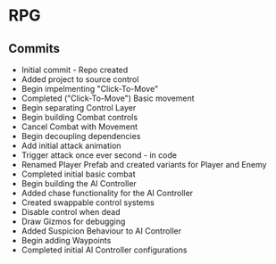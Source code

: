 # RPG

## Commits

* Initial commit - Repo created
* Added project to source control
* Begin impelmenting "Click-To-Move"
* Completed ("Click-To-Move") Basic movement
* Begin separating Control Layer
* Begin building Combat controls
* Cancel Combat with Movement
* Begin decoupling dependencies
* Add initial attack animation
* Trigger attack once ever second - in code
* Renamed Player Prefab and created variants for Player and Enemy
* Completed initial basic combat
* Begin building the AI Controller
* Added chase functionality for the AI Controller
* Created swappable control systems
* Disable control when dead
* Draw Gizmos for debugging
* Added Suspicion Behaviour to AI Controller
* Begin adding Waypoints
* Completed initial AI Controller configurations

